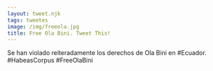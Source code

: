 ```yaml
---
layout: tweet.njk
tags: tweetes
image: /img/freeola.jpg
title: Free Ola Bini. Tweet This!
---
```

Se han violado reiteradamente los derechos de Ola Bini en #Ecuador. #HabeasCorpus #FreeOlaBini
